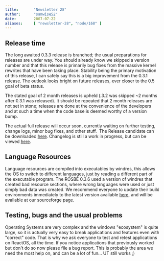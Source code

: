 ```yaml
---
title:       "Newsletter 28"
author:      "samwise52"
date:        2007-07-22
aliases:     [ "newsletter-28", "node/168" ]
---
```


<h2>Release time</h2>
<p>The long awaited 0.3.3 release is branched; the usual preparations for releases are under way. You should already know we skipped a version number and that this release is primarily bug fixes from the massive kernel rewrites that have been taking place. Stability being the primary motivation of this release, I can safely say this is a big improvement from the 0.3.1 release. The outlook looks bright on future releases, ever closer to the 0.5 goal of beta status. </p>
<p>The stated goal of 2 month releases is upheld (.3.2 was skipped ~2 months after 0.3.1 was released). It should be repeated that 2 month releases are not set in stone; releases are done at the convenience of the developers and at such a time when the code base is deemed worthy of a version bump. </p>
<p>The actual full release will occur soon, currently waiting on further testing, change logs, minor bug fixes, and other stuff.&nbsp; The Release candidate can be downloaded <a href="http://www.reactos.org/en/download.html">here</a>. Changelog is still a work in progress, but&nbsp;can be viewed <a href="http://www.reactos.org/wiki/index.php/ChangeLog-0.3.3">here</a>.&nbsp;</p>
<h2>Language Resources</h2>
<p>Language resources are compiled into executables by windres, this allows the OS to switch to different languages, just by reading a different part of the executable program. The ROSBE 0.3.6 used a version of windres that created bad resource sections, where wrong languages were used or just simply bad data was created. We recommend everyone to update their build environments immediately to the latest version available <a href="http://reactos.colinfinck.de">here,</a>&nbsp;and will be available at our sourceforge page.</p>
<h2>Testing, bugs and the usual problems</h2>
<p>Operating Systems are very complex and the windows &quot;ecosystem&quot; is quite large, so it is actually very easy to break applications and features even with &quot;correct&quot; code. That is why we ask everyone to test and retest applications on ReactOS, all the time. If you notice applications that previously worked but don't do so now please file a bug report. This is probably the area we need the most help on, and can be a lot of fun... UT still works ;)</p>
<p>&nbsp;</p>

